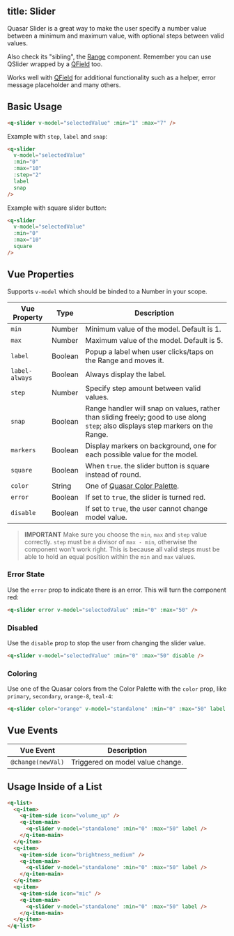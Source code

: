 title: Slider
---
Quasar Slider is a great way to make the user specify a number value between a minimum and maximum value, with optional steps between valid values.
<input type="hidden" data-fullpage-demo="forms/slider">

Also check its "sibling", the [Range](/components/range.html) component.
Remember you can use QSlider wrapped by a [QField](/components/field.html) too.

Works well with [QField](/components/field.html) for additional functionality such as a helper, error message placeholder and many others.

## Basic Usage

``` html
<q-slider v-model="selectedValue" :min="1" :max="7" />
```

Example with `step`, `label` and `snap`:
``` html
<q-slider
  v-model="selectedValue"
  :min="0"
  :max="10"
  :step="2"
  label
  snap
/>
```

Example with square slider button:
``` html
<q-slider
  v-model="selectedValue"
  :min="0"
  :max="10"
  square
/>
```

## Vue Properties
Supports `v-model` which should be binded to a Number in your scope.

| Vue Property | Type | Description |
| --- | --- | --- |
| `min` | Number | Minimum value of the model. Default is 1. |
| `max` | Number | Maximum value of the model. Default is 5. |
| `label` | Boolean | Popup a label when user clicks/taps on the Range and moves it. |
| `label-always` | Boolean | Always display the label. |
| `step` | Number | Specify step amount between valid values. |
| `snap` | Boolean | Range handler will snap on values, rather than sliding freely; good to use along `step`; also displays step markers on the Range. |
| `markers` | Boolean | Display markers on background, one for each possible value for the model. |
| `square` | Boolean | When `true`. the slider button is square instead of round. |
| `color` | String | One of [Quasar Color Palette](/components/color-palette.html). |
| `error` | Boolean | If set to `true`, the slider is turned red. |
| `disable` | Boolean | If set to `true`, the user cannot change model value. |

> **IMPORTANT**
> Make sure you choose the `min`, `max` and `step` value correctly. `step` must be a divisor of `max - min`, otherwise the component won't work right. This is because all valid steps must be able to hold an equal position within the `min` and `max` values.

### Error State
Use the `error` prop to indicate there is an error. This will turn the component red:
``` html
<q-slider error v-model="selectedValue" :min="0" :max="50" />
```

### Disabled
Use the `disable` prop to stop the user from changing the slider value.
``` html
<q-slider v-model="selectedValue" :min="0" :max="50" disable />
```

### Coloring
Use one of the Quasar colors from the Color Palette with the `color` prop, like `primary`, `secondary`, `orange-8`, `teal-4`:

``` html
<q-slider color="orange" v-model="standalone" :min="0" :max="50" label />
```

## Vue Events
| Vue Event | Description |
| --- | --- |
| `@change(newVal)` | Triggered on model value change. |

## Usage Inside of a List

``` html
<q-list>
  <q-item>
    <q-item-side icon="volume_up" />
    <q-item-main>
      <q-slider v-model="standalone" :min="0" :max="50" label />
    </q-item-main>
  </q-item>
  <q-item>
    <q-item-side icon="brightness_medium" />
    <q-item-main>
      <q-slider v-model="standalone" :min="0" :max="50" label />
    </q-item-main>
  </q-item>
  <q-item>
    <q-item-side icon="mic" />
    <q-item-main>
      <q-slider v-model="standalone" :min="0" :max="50" label />
    </q-item-main>
  </q-item>
</q-list>
```
